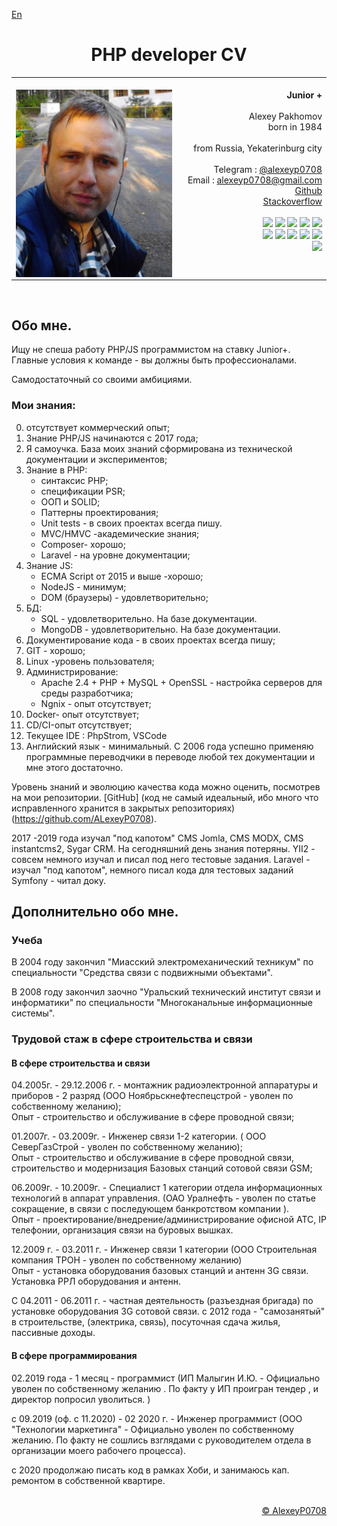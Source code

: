 
[En](README.md)  
<h1 align="center">PHP developer CV</h1> 
<table width="100%" ><tr><td>
<img width="1000px"/>
<img align="left" width="250" src="foto.jpg"/><div align="right"> 
	<b align="center">Junior +</b>
	<br/>  <br/>
	Alexey Pakhomov <br/>
	born in 1984  	<br/> 
	<br/>
	from Russia, Yekaterinburg city  <br/>	
	<br/>	
	 Telegram : <a href="https://t.me/alexeyp0708">@alexeyp0708</a> <br/>
	 Email : <a href="mailto:alexeyp0708@gmail.com">alexeyp0708@gmail.com</a><br/>
	<a href="https://github.com/ALexeyP0708">Github </a> <br/>
	<a href="https://stackoverflow.com/users/11903519/alexeyp0708">Stackoverflow</a> <br/>
   <br/>
	<img src="https://img.shields.io/badge/PHP-%3E%3D7.4-blue"/> 
	<img src="https://img.shields.io/badge/MySQL-blue"/> 
	<img src="https://img.shields.io/badge/MongoDB-blue"/> 
	<img src="https://img.shields.io/badge/PHPUnit-blue"/> 
	<img src="https://img.shields.io/badge/%20JS%20-%3E%3DECMA2015-orange"/><br/> 
	<img src="https://img.shields.io/badge/PSR-green"/> 
	<img src="https://img.shields.io/badge/SOLID-green"/> 
	<img src="https://img.shields.io/badge/MVC+HMVC-green"/> 
	<img src="https://img.shields.io/badge/PHPDoc-green"/> 
	<img src="https://img.shields.io/badge/JSDoc-green"/> <br/> 
	<img src="https://img.shields.io/badge/OpenAPI+JSONSchema-orange"/> 
</div></td></tr></table>
<br/>

## Обо мне.
Ищу не спеша работу PHP/JS программистом  на ставку Junior+.  Главные условия к команде - вы должны быть профессионалами. 

Самодостаточный со своими амбициями. 

### Мои знания:  
0. отсутствует коммерческий опыт;
1. Знание PHP/JS начинаются с 2017 года;
2. Я самоучка.  База моих знаний сформирована из технической документации и экспериментов;  
4.  Знание в  PHP:
	- синтаксис PHP;
	- спецификации PSR;
	- ООП и SOLID;
	- Паттерны  проектирования;
	- Unit tests - в своих проектах всегда пишу. 
	- MVC/HMVC  -академические знания; 
	- Сomposer- хорошо;
	- Laravel - на уровне документации; 	
5. Знание JS:
	- ECMA Script от 2015 и выше -хорошо;
	- NodeJS - минимум;
	- DOM (браузеры) - удовлетворительно;
6. БД:
	- SQL - удовлетворительно.  На базе документации.
	-  MongoDB - удовлетворительно. На базе документации.
7.  Документирование кода -  в своих проектах всегда пишу;
8.  GIT - хорошо;
9. Linux -уровень пользователя;
10. Администрирование:
	- Apache 2.4 + PHP + MySQL + OpenSSL - настройка серверов для среды разработчика;
	- Ngnix - опыт отсутствует;  
11. Docker- опыт отсутствует;
12. CD/CI-опыт отсутствует;
13. Текущее IDE : PhpStrom,  VSCode
14. Английский язык - минимальный. С 2006 года успешно применяю программные переводчики в переводе любой тех документации и мне этого достаточно.  

Уровень знаний и эволюцию качества кода можно оценить, посмотрев на мои репозитории. [GitHub]
(код не самый идеальный, ибо много что исправленного хранится в закрытых репозиториях)
(https://github.com/ALexeyP0708).    

2017 -2019 года изучал "под капотом"  CMS Jomla, CMS MODX, CMS instantcms2, Sygar CRM.  На сегодняшний день знания потеряны.
YII2 - совсем немного изучал и писал под него тестовые задания. 
Laravel - изучал "под капотом", немного писал кода для тестовых заданий
Symfony - читал доку. 

## Дополнительно обо мне.

### Учеба   

В 2004 году закончил "Миасский электромеханический техникум" по специальности "Средства связи с подвижными объектами".  

В 2008 году закончил заочно "Уральский технический институт связи и информатики"  по специальности "Многоканальные информационные системы".  


### Трудовой стаж в сфере строительства и связи  

#### В сфере строительства и связи

04.2005г. - 29.12.2006 г. - монтажник радиоэлектронной аппаратуры и приборов - 2 разряд (ООО Ноябрьскнефтеспецстрой - уволен по собственному желанию);  
Опыт - строительство и обслуживание в сфере проводной связи;  

01.2007г. - 03.2009г. - Инженер связи 1-2 категории. ( ООО СеверГазСтрой - уволен по собственному желанию);   
Опыт - строительство и обслуживание в сфере проводной связи, строительство и модернизация Базовых cтанций  сотовой связи GSM;  

06.2009г. - 10.2009г. - Специалист 1 категории отдела информационных технологий в аппарат управления. (ОАО Уралнефть - уволен по статье сокращение, в связи с последующем  банкротством компании ).  
Опыт - проектирование/внедрение/администрирование  офисной АТС, IP телефонии, организация связи на буровых вышках.  

12.2009 г. - 03.2011 г. -  Инженер связи 1 категории (ООО Строительная компания ТРОН - уволен по собственному желанию)  
Опыт -  установка оборудования базовых станций  и антенн 3G связи. Установка РРЛ оборудования и антенн.  

С 04.2011 - 06.2011 г. - частная деятельность (разъездная бригада) по установке оборудования 3G  сотовой связи.
 с 2012 года - "самозанятый" в строительстве,  (электрика, связь), посуточная сдача жилья, пассивные доходы.  

#### В сфере программирования
 02.2019 года - 1 месяц - программист (ИП Малыгин И.Ю. - Официально уволен по собственному желанию . По факту  у ИП проигран тендер , и директор попросил уволиться. )

с 09.2019 (оф. с 11.2020) - 02 2020 г. - Инженер программист (ООО "Технологии маркетинга" - Официально уволен по собственному желанию. По факту не сошлись взглядами с руководителем отдела в организации моего рабочего процесса). 

c 2020  продолжаю писать код в рамках Хоби,  и занимаюсь кап. ремонтом в собственной квартире.

<br/>
<div align="right">
	<a href="https://github.com/ALexeyP0708">© AlexeyP0708</a>
</div>
